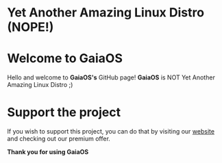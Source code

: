 # Yet Another Amazing Linux Distro (NOPE!)

# Welcome to GaiaOS

Hello and welcome to **GaiaOS's** GitHub page! **GaiaOS** is NOT Yet Another Amazing Linux Distro ;)

# Support the project

If you wish to support this project, you can do that by visiting our [website](https://oleksandradamenko.github.io/GaiaOS/) and checking out our premium offer.

**Thank you for using GaiaOS**
